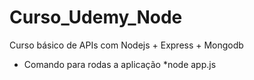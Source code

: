 # Curso_Udemy_Node
Curso básico de APIs com Nodejs + Express + Mongodb


- Comando para rodas a aplicação
 *node app.js 